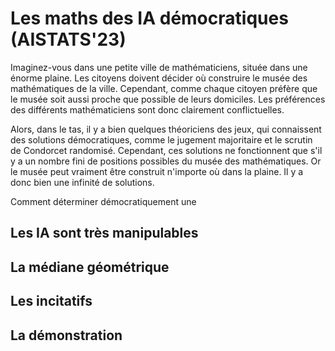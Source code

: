 # Les maths des IA démocratiques (AISTATS'23)

Imaginez-vous dans une petite ville de mathématiciens, 
située dans une énorme plaine.
Les citoyens doivent décider 
où construire le musée des mathématiques de la ville.
Cependant, comme chaque citoyen préfère que 
le musée soit aussi proche que possible de leurs domiciles.
Les préférences des différents mathématiciens sont donc clairement conflictuelles.

Alors, dans le tas, il y a bien quelques théoriciens des jeux,
qui connaissent des solutions démocratiques,
comme le jugement majoritaire et le scrutin de Condorcet randomisé.
Cependant, ces solutions ne fonctionnent 
que s'il y a un nombre fini de positions possibles du musée des mathématiques.
Or le musée peut vraiment être construit n'importe où dans la plaine.
Il y a donc bien une infinité de solutions.

Comment déterminer démocratiquement une 

## Les IA sont très manipulables

## La médiane géométrique

## Les incitatifs

## La démonstration

